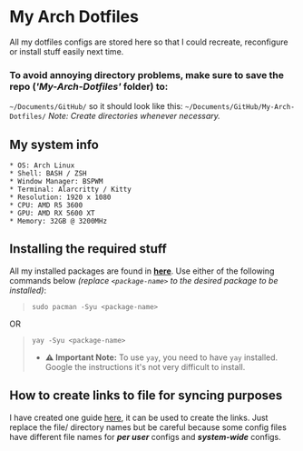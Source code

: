 # My Arch Dotfiles

All my dotfiles configs are stored here so that I could recreate, reconfigure or install stuff easily next time.

### To avoid annoying directory problems, make sure to save the repo (_'My-Arch-Dotfiles'_ folder) to:

`~/Documents/GitHub/` so it should look like this: `~/Documents/GitHub/My-Arch-Dotfiles/` _Note: Create directories whenever necessary._

## My system info
    * OS: Arch Linux
    * Shell: BASH / ZSH
    * Window Manager: BSPWM
    * Terminal: Alarcritty / Kitty
    * Resolution: 1920 x 1080
    * CPU: AMD R5 3600
    * GPU: AMD RX 5600 XT
    * Memory: 32GB @ 3200MHz

## Installing the required stuff

All my installed packages are found in **[here](other/installed%20packages.txt)**. Use either of the following commands below *(replace `<package-name>` to the desired package to be installed)*:
> `sudo pacman -Syu <package-name>`

OR
   
> `yay -Syu <package-name>`
> * **⚠ Important Note:** To use `yay`, you need to have `yay` installed. Google the instructions it's not very difficult to install.

## How to create links to file for syncing purposes
I have created one guide [here](home/.config/fontconfig/README.md), it can be used to create the links. Just replace the file/ directory names but be careful because some config files have different file names for ***per user*** configs and ***system-wide*** configs.